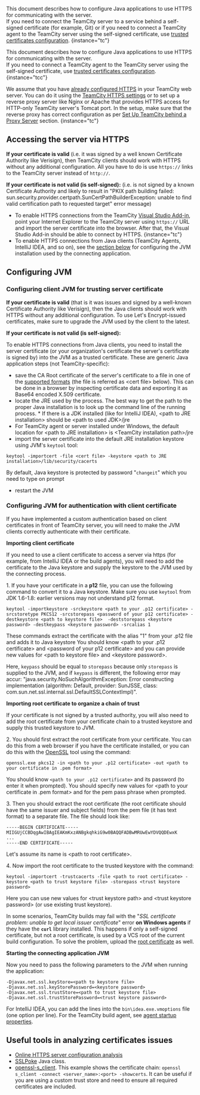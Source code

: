 [//]: # (title: Using HTTPS to access TeamCity server)
[//]: # (auxiliary-id: Using HTTPS to access TeamCity server)

This document describes how to configure Java applications to use HTTPS for communicating with the server.  
If you need to connect the TeamCity server to a service behind a self-signed certificate (for example, Git) or if you need to connect a TeamCity agent to the TeamCity server using the self-signed certificate, use [trusted certificates configuration](uploading-ssl-certificates.md).
{instance="tc"}

This document describes how to configure Java applications to use HTTPS for communicating with the server.  
If you need to connect a TeamCity agent to the TeamCity server using the self-signed certificate, use [trusted certificates configuration](uploading-ssl-certificates.md).
{instance="tcc"}

We assume that you have [already configured HTTPS](how-to.md#Configure+HTTPS+for+TeamCity+Web+UI) in your TeamCity web server. You can do it using the [TeamCity HTTPS settings](https-server-settings.md) or to set up a reverse proxy server like Nginx or Apache that provides HTTPS access for HTTP-only TeamCity server's Tomcat port. In the setup, make sure that the reverse proxy has correct configuration as per [Set Up TeamCity behind a Proxy Server](how-to.md#Set+Up+TeamCity+behind+a+Proxy+Server) section.
{instance="tc"}

## Accessing the server via HTTPS

__If your certificate is valid__ (i.e. it was signed by a well known Certificate Authority like Verisign), then TeamCity clients should work with HTTPS without any additional configuration. All you have to do is use `https://` links to the TeamCity server instead of `http://`.

__If your certificate is not valid (is self-signed):__ (i.e. is not signed by a known Certificate Authority and likely to result in "PKIX path building failed: sun.security.provider.certpath.SunCertPathBuilderException: unable to find valid certification path to requested target" error message)
* To enable HTTPS connections from the TeamCity [Visual Studio Add-in](visual-studio-addin.md), point your Internet Explorer to the TeamCity server using `https://` URL and import the server certificate into the browser. After that, the Visual Studio Add-in should be able to connect by HTTPS.
  {instance="tc"}
* To enable HTTPS connections from Java clients (TeamCity Agents, IntelliJ IDEA, and so on), see the [section below](#Configuring+JVM) for configuring the JVM installation used by the connecting application.

## Configuring JVM

### Configuring client JVM for trusting server certificate

__If your certificate is valid__ (that is it was issues and signed by a well-known Certificate Authority like Verisign), then the Java clients should work with HTTPS without any additional configuration. To use Let's Encrypt-issued certificates, make sure to upgrade the JVM used by the client to the latest.

__If your certificate is not valid (is self-signed):__

To enable HTTPS connections from Java clients, you need to install the server certificate (or your organization's certificate the server's certificate is signed by) into the JVM as a trusted certificate. These are generic Java application steps (not TeamCity-specific):
* save the CA Root certificate of the server's certificate to a file in one of the [supported formats](https://docs.oracle.com/javase/8/docs/technotes/tools/unix/keytool.html#keytool_option_importcert) (the file is referred as &lt;cert file&gt; below). This can be done in a browser by inspecting certificate data and exporting it as Base64 encoded X.509 certificate.
* locate the JRE used by the process. The best way to get the path to the proper Java installation is to look up the command line of the running process. * If there is a JDK installed (like for IntelliJ IDEA), &lt;path to JRE installation&gt; should be &lt;path to used JDK&gt;/jre
* For TeamCity agent or server installed under Windows, the default location for &lt;path to JRE installation&gt; is &lt;TeamCity installation path&gt;/jre
* import the server certificate into the default JRE installation keystore using JVM's `keytool` tool:

```
keytool -importcert -file <cert file> -keystore <path to JRE installation>/lib/security/cacerts
```

By default, Java keystore is protected by password "`changeit`" which you need to type on prompt

* restart the JVM

### Configuring JVM for authentication with client certificate

If you have implemented a custom authentication based on client certificates in front of TeamCity server, you will need to make the JVM clients correctly authenticate with their certificate.

__Importing client certificate__

If you need to use a client certificate to access a server via https (for example, from IntelliJ IDEA or the build agents), you will need to add the certificate to the Java keystore and supply the keystore to the JVM used by the connecting process.

1\. If you have your certificate in a __p12__ file, you can use the following command to convert it to a Java keystore. Make sure you use `keytool` from JDK 1.6-1.8: earlier versions may not understand p12 format.

```
keytool -importkeystore -srckeystore <path to your .p12 certificate> -srcstoretype PKCS12 -srcstorepass <password of your p12 certificate> -destkeystore <path to keystore file>  -deststorepass <keystore password> -destkeypass <keystore password> -srcalias 1
```

These commands extract the certificate with the alias "1" from your .p12 file and adds it to Java keystore You should know &lt;path to your .p12 certificate&gt; and &lt;password of your p12 certificate&gt; and you can provide new values for &lt;path to keystore file&gt; and &lt;keystore password&gt;.

Here, `keypass` should be equal to `storepass` because only `storepass` is supplied to the JVM, and if `keypass` is different, the following error may accur: "java.security.NoSuchAlgorithmException: Error constructing implementation (algorithm: Default, provider: SunJSSE, class: com.sun.net.ssl.internal.ssl.DefaultSSLContextImpl)".

__Importing root certificate to organize a chain of trust__

If your certificate is not signed by a trusted authority, you will also need to add the root certificate from your certificate chain to a trusted keystore and supply this trusted keystore to JVM.

2\. You should first extract the root certificate from your certificate. You can do this from a web browser if you have the certificate installed, or you can do this with the [OpenSSL](http://www.openssl.org/) tool using the command:


```
openssl.exe pkcs12 -in <path to your .p12 certificate> -out <path to your certificate in .pem format>

```

You should know `<path to your .p12 certificate>` and its password (to enter it when prompted). You should specify new values for &lt;path to your certificate in .pem format&gt; and for the pem pass phrase when prompted.

3\. Then you should extract the root certificate (the root certificate should have the same issuer and subject fields) from the pem file (it has text format) to a separate file. The file should look like:


```
-----BEGIN CERTIFICATE-----
MIIGUjCCBDqgAwIBAgIEAKmKxzANBgkqhkiG9w0BAQQFADBwMRUwEwYDVQQDEwxK
...
-----END CERTIFICATE-----

```

Let's assume its name is &lt;path to root certificate&gt;.

4\. Now import the root certificate to the trusted keystore with the command:


```
keytool -importcert -trustcacerts -file <path to root certificate> -keystore <path to trust keystore file> -storepass <trust keystore password>
```

Here you can use new values for &lt;trust keystore path&gt; and &lt;trust keystore password&gt; (or use existing trust keystore).

<note>

In some scenarios, TeamCity builds may fail with the "_SSL certificate problem: unable to get local issuer certificate_" error __on Windows agents__ if they have the __`curl`__ library installed. This happens if only a self-signed certificate, but not a root certificate, is used by a VCS root of the current build configuration. To solve the problem, upload the [root certificate](#Configuring+JVM+for+authentication+with+client+certificate) as well.

</note>

__Starting the connecting application JVM__

Now you need to pass the following parameters to the JVM when running the application:

```
-Djavax.net.ssl.keyStore=<path to keystore file>
-Djavax.net.ssl.keyStorePassword=<keystore password>
-Djavax.net.ssl.trustStore=<path to trust keystore file>
-Djavax.net.ssl.trustStorePassword=<trust keystore password>
```

For IntelliJ IDEA, you can add the lines into the `bin\idea.exe.vmoptions` file (one option per line). For the TeamCity build agent, see [agent startup properties](configuring-build-agent-startup-properties.md).

## Useful tools in analyzing certificates issues

* [Online HTTPS server configuration analysis](https://www.ssllabs.com/ssltest/analyze.html)
* [SSLPoke](https://gist.github.com/4ndrej/4547029) Java class.
* [openssl-s_client](https://docs.openssl.org/3.0/man1/openssl-s_client/). This example shows the certificate chain: `openssl s_client -connect <server_name>:<port> -showcerts`. It can be useful if you are using a custom trust store and need to ensure all required certificates are included.
